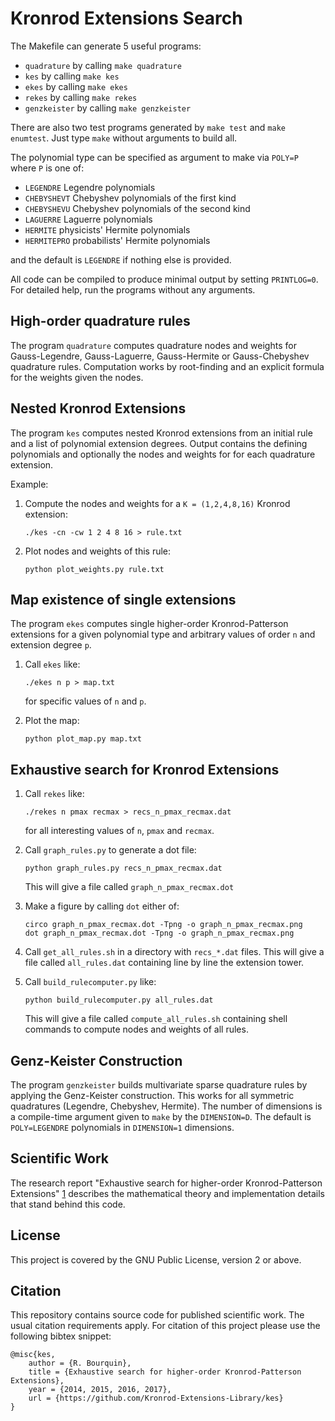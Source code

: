 Kronrod Extensions Search
=========================

The Makefile can generate 5 useful programs:

* `quadrature` by calling `make quadrature`
* `kes` by calling `make kes`
* `ekes` by calling `make ekes`
* `rekes` by calling `make rekes`
* `genzkeister` by calling `make genzkeister`

There are also two test programs generated by `make test` and `make enumtest`. Just type `make` without arguments to build all.

The polynomial type can be specified as argument to make via `POLY=P` where `P` is one of:

* `LEGENDRE`   Legendre polynomials
* `CHEBYSHEVT` Chebyshev polynomials of the first kind
* `CHEBYSHEVU` Chebyshev polynomials of the second kind
* `LAGUERRE`   Laguerre polynomials
* `HERMITE`    physicists' Hermite polynomials
* `HERMITEPRO` probabilists' Hermite polynomials

and the default is `LEGENDRE` if nothing else is provided.

All code can be compiled to produce minimal output by setting `PRINTLOG=0`. For detailed help, run the programs without any arguments.


High-order quadrature rules
---------------------------

The program `quadrature` computes quadrature nodes and weights for Gauss-Legendre, Gauss-Laguerre, Gauss-Hermite or Gauss-Chebyshev quadrature rules. Computation works by root-finding and an explicit formula for the weights given the nodes.


Nested Kronrod Extensions
-------------------------

The program `kes` computes nested Kronrod extensions from an initial rule and a list of polynomial extension degrees. Output contains the defining polynomials and optionally the nodes and weights for for each quadrature extension.

Example:

1. Compute the nodes and weights for a `K = (1,2,4,8,16)` Kronrod extension:
   ```
   ./kes -cn -cw 1 2 4 8 16 > rule.txt
   ```

2. Plot nodes and weights of this rule:
   ```
   python plot_weights.py rule.txt
   ```

Map existence of single extensions
----------------------------------

The program `ekes` computes single higher-order Kronrod-Patterson extensions for a given polynomial type and arbitrary values of order `n` and extension degree `p`.

1. Call `ekes` like:
   ```
   ./ekes n p > map.txt
   ```
   for specific values of `n` and `p`.

2. Plot the map:
   ```
   python plot_map.py map.txt
   ```

Exhaustive search for Kronrod Extensions
----------------------------------------

1. Call `rekes` like:
   ```
   ./rekes n pmax recmax > recs_n_pmax_recmax.dat
   ```
   for all interesting values of `n`, `pmax` and `recmax`.

2. Call `graph_rules.py` to generate a dot file:
   ```
   python graph_rules.py recs_n_pmax_recmax.dat
   ```
   This will give a file called `graph_n_pmax_recmax.dot`

3. Make a figure by calling `dot` either of:
   ```
   circo graph_n_pmax_recmax.dot -Tpng -o graph_n_pmax_recmax.png
   dot graph_n_pmax_recmax.dot -Tpng -o graph_n_pmax_recmax.png
   ```

4. Call `get_all_rules.sh` in a directory with `recs_*.dat` files. This will give a file called `all_rules.dat` containing line by line the extension tower.

5. Call `build_rulecomputer.py` like:
   ```
   python build_rulecomputer.py all_rules.dat
   ```
   This will give a file called `compute_all_rules.sh` containing shell commands to compute nodes and weights of all rules.


Genz-Keister Construction
-------------------------

The program `genzkeister` builds multivariate sparse quadrature rules by applying the Genz-Keister construction. This works for all symmetric quadratures (Legendre, Chebyshev, Hermite). The number of dimensions is a compile-time argument given to `make` by the `DIMENSION=D`. The default is `POLY=LEGENDRE` polynomials in `DIMENSION=1` dimensions.


Scientific Work
---------------

The research report "Exhaustive search for higher-order Kronrod-Patterson Extensions" [1] describes the mathematical theory and implementation details that stand behind this code.

[1]: http://www.sam.math.ethz.ch/sam_reports/index.php?id=2015-11


License
-------

This project is covered by the GNU Public License, version 2 or above.


Citation
--------

This repository contains source code for published scientific work. The usual citation requirements apply. For citation of this project please use the following bibtex snippet:

    @misc{kes,
        author = {R. Bourquin},
        title = {Exhaustive search for higher-order Kronrod-Patterson Extensions},
        year = {2014, 2015, 2016, 2017},
        url = {https://github.com/Kronrod-Extensions-Library/kes}
    }
